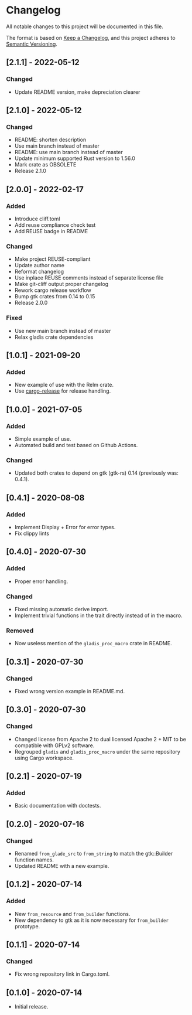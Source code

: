 <!--
SPDX-FileCopyrightText: 2022 Agathe Porte <microjoe@microjoe.org>

SPDX-License-Identifier: Apache-2.0 OR MIT
-->

# Changelog
All notable changes to this project will be documented in this file.

The format is based on [Keep a Changelog](https://keepachangelog.com/en/1.0.0/),
and this project adheres to [Semantic Versioning](https://semver.org/spec/v2.0.0.html).

## [2.1.1] - 2022-05-12

### Changed

- Update README version, make depreciation clearer

## [2.1.0] - 2022-05-12

### Changed

- README: shorten description
- Use main branch instead of master
- README: use main branch instead of master
- Update minimum supported Rust version to 1.56.0
- Mark crate as OBSOLETE
- Release 2.1.0

## [2.0.0] - 2022-02-17

### Added

- Introduce cliff.toml
- Add reuse compliance check test
- Add REUSE badge in README

### Changed

- Make project REUSE-compliant
- Update author name
- Reformat changelog
- Use inplace REUSE comments instead of separate license file
- Make git-cliff output proper changelog
- Rework cargo release workflow
- Bump gtk crates from 0.14 to 0.15
- Release 2.0.0

### Fixed

- Use new main branch instead of master
- Relax gladis crate dependencies

## [1.0.1] - 2021-09-20

### Added

- New example of use with the Relm crate.
- Use [cargo-release](https://github.com/crate-ci/cargo-release) for release
  handling.

## [1.0.0] - 2021-07-05

### Added

- Simple example of use.
- Automated build and test based on Github Actions.

### Changed
- Updated both crates to depend on gtk (gtk-rs) 0.14 (previously was: 0.4.1).

## [0.4.1] - 2020-08-08

### Added
- Implement Display + Error for error types.
- Fix clippy lints

## [0.4.0] - 2020-07-30

### Added

- Proper error handling.

### Changed

- Fixed missing automatic derive import.
- Implement trivial functions in the trait directly instead of in the macro.

### Removed

- Now useless mention of the `gladis_proc_macro` crate in README.

## [0.3.1] - 2020-07-30

### Changed

- Fixed wrong version example in README.md.

## [0.3.0] - 2020-07-30

### Changed

- Changed license from Apache 2 to dual licensed Apache 2 + MIT to be compatible
  with GPLv2 software.
- Regrouped `gladis` and `gladis_proc_macro` under the same repository using
  Cargo workspace.

## [0.2.1] - 2020-07-19

### Added

- Basic documentation with doctests.

## [0.2.0] - 2020-07-16

### Changed

- Renamed `from_glade_src` to `from_string` to match the gtk::Builder function
  names.
- Updated README with a new example.

## [0.1.2] - 2020-07-14

### Added

- New `from_resource` and `from_builder` functions.
- New dependency to gtk as it is now necessary for `from_builder`
  prototype.

## [0.1.1] - 2020-07-14

### Changed

- Fix wrong repository link in Cargo.toml.

## [0.1.0] - 2020-07-14

- Initial release.
